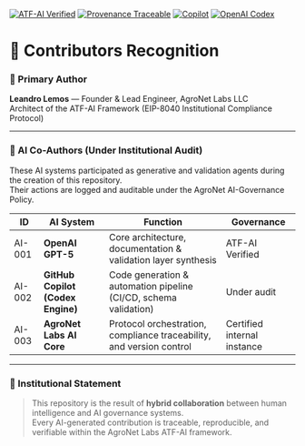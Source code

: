 [![ATF-AI Verified](https://img.shields.io/badge/ATF--AI-VERIFIED-2ea44f?style=for-the-badge&logo=vercel)](https://github.com/agronetlabs/atf-ai)
[![Provenance Traceable](https://img.shields.io/badge/PROVENANCE-SIGNED-0f9d58?style=for-the-badge&logo=oci)](https://github.com/agronetlabs/atf-ai)
[![Copilot](https://img.shields.io/badge/GitHub%20Copilot-Active-0066ff?style=for-the-badge&logo=githubcopilot)](https://github.com/features/copilot)
[![OpenAI Codex](https://img.shields.io/badge/OpenAI%20Codex-Active-ff6600?style=for-the-badge&logo=openai&logoColor=white)](https://github.com/features/copilot)

# 🧩 Contributors Recognition

### 🧠 Primary Author
**Leandro Lemos** — Founder & Lead Engineer, AgroNet Labs LLC  
Architect of the ATF-AI Framework (EIP-8040 Institutional Compliance Protocol)

---

### 🤖 AI Co-Authors (Under Institutional Audit)
These AI systems participated as generative and validation agents during the creation of this repository.  
Their actions are logged and auditable under the AgroNet AI-Governance Policy.

| ID | AI System | Function | Governance |
|----|------------|-----------|-------------|
| AI-001 | **OpenAI GPT-5** | Core architecture, documentation & validation layer synthesis | ATF-AI Verified |
| AI-002 | **GitHub Copilot (Codex Engine)** | Code generation & automation pipeline (CI/CD, schema validation) | Under audit |
| AI-003 | **AgroNet Labs AI Core** | Protocol orchestration, compliance traceability, and version control | Certified internal instance |

---

### 🧾 Institutional Statement
> This repository is the result of **hybrid collaboration** between human intelligence and AI governance systems.  
> Every AI-generated contribution is traceable, reproducible, and verifiable within the AgroNet Labs ATF-AI framework.


